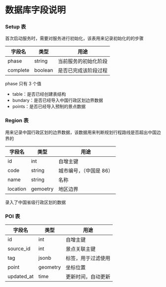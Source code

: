 # 数据库字段说明

### Setup 表

首次启动服务时，需要对服务进行初始化，该表用来记录初始化的的步骤

| 字段名   | 类型    | 用途                 |
| -------- | ------- | -------------------- |
| phase    | string  | 当前服务的初始化阶段 |
| complete | boolean | 是否已完成该阶段过程 |

phase 只有 3 个值

-   table：是否已经创建表结构
-   bundary：是否已经导入中国行政区划边界数据
-   points：是否已经导入预制的景点数据

### Region 表

用来记录中国行政区划的边界数据，该数据用来判断规划行程路线是否超出中国边界的

| 字段名   | 类型     | 用途                    |
| -------- | -------- | ----------------------- |
| id       | int      | 自增主键                |
| code     | string   | 城市编号，（中国是 86） |
| name     | string   | 名称                    |
| location | gemoetry | 地区边界                |

录入了中国省级行政区划的数据

### POI 表

| 字段名     | 类型     | 用途               |
| ---------- | -------- | ------------------ |
| id         | int      | 自增主键           |
| source_id  | int      | 景点关联主键       |
| tag        | jsonb    | 标签，用于过滤使用 |
| point      | geometry | 坐标位置           |
| updated_at | time     | 更新时间，自动更新 |
